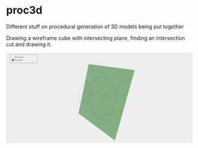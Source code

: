 # proc3d
Different stuff on procedural generation of 3D models being put together

Drawing a wireframe cube with intersecting plane, finding an intersection cut and drawing it.

![Screenshot](docs/Screenshot02.png)

